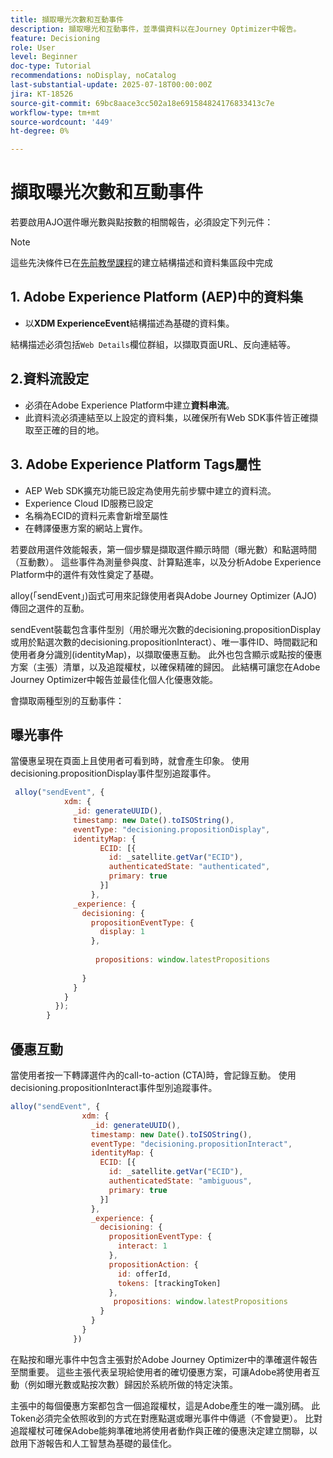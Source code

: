 ```yaml
---
title: 擷取曝光次數和互動事件
description: 擷取曝光和互動事件，並準備資料以在Journey Optimizer中報告。
feature: Decisioning
role: User
level: Beginner
doc-type: Tutorial
recommendations: noDisplay, noCatalog
last-substantial-update: 2025-07-18T00:00:00Z
jira: KT-18526
source-git-commit: 69bc8aace3cc502a18e691584824176833413c7e
workflow-type: tm+mt
source-wordcount: '449'
ht-degree: 0%

---
```


# 擷取曝光次數和互動事件

若要啟用AJO選件曝光數與點按數的相關報告，必須設定下列元件：
>[!NOTE]
>
> 這些先決條件已在[先前教學課程](https://experienceleague.adobe.com/en/docs/journey-optimizer-learn/personalizing-offers-with-real-time-weather-data/create-schema-and-dataset)的建立結構描述和資料集區段中完成

## &#x200B;1. Adobe Experience Platform (AEP)中的資料集

- 以&#x200B;**XDM ExperienceEvent**&#x200B;結構描述為基礎的資料集。

結構描述必須包括`Web Details`欄位群組，以擷取頁面URL、反向連結等。

## 2.資料流設定

- 必須在Adobe Experience Platform中建立&#x200B;**資料串流**。
- 此資料流必須連結至以上設定的資料集，以確保所有Web SDK事件皆正確擷取至正確的目的地。

## &#x200B;3. Adobe Experience Platform Tags屬性

- AEP Web SDK擴充功能已設定為使用先前步驟中建立的資料流。
- Experience Cloud ID服務已設定
- 名稱為ECID的資料元素會新增至屬性
- 在轉譯優惠方案的網站上實作。


若要啟用選件效能報表，第一個步驟是擷取選件顯示時間（曝光數）和點選時間（互動數）。 這些事件為測量參與度、計算點進率，以及分析Adobe Experience Platform中的選件有效性奠定了基礎。

alloy(「sendEvent」)函式可用來記錄使用者與Adobe Journey Optimizer (AJO)傳回之選件的互動。

sendEvent裝載包含事件型別（用於曝光次數的decisioning.propositionDisplay或用於點選次數的decisioning.propositionInteract）、唯一事件ID、時間戳記和使用者身分識別(identityMap)，以擷取優惠互動。 此外也包含顯示或點按的優惠方案（主張）清單，以及追蹤權杖，以確保精確的歸因。 此結構可讓您在Adobe Journey Optimizer中報告並最佳化個人化優惠效能。

會擷取兩種型別的互動事件：

## 曝光事件

當優惠呈現在頁面上且使用者可看到時，就會產生印象。 使用decisioning.propositionDisplay事件型別追蹤事件。


```javascript
 alloy("sendEvent", {
            xdm: {
              _id: generateUUID(),
              timestamp: new Date().toISOString(),
              eventType: "decisioning.propositionDisplay",
              identityMap: {
                    ECID: [{
                      id: _satellite.getVar("ECID"),
                      authenticatedState: "authenticated",
                      primary: true
                    }]
                  },
              _experience: {
                decisioning: {
                  propositionEventType: {
                    display: 1
                  },
                  
                   propositions: window.latestPropositions
                  
                }
              }
            }
          });
        }
```

## 優惠互動

當使用者按一下轉譯選件內的call-to-action (CTA)時，會記錄互動。 使用decisioning.propositionInteract事件型別追蹤事件。

```javascript
alloy("sendEvent", {
                xdm: {
                  _id: generateUUID(),
                  timestamp: new Date().toISOString(),
                  eventType: "decisioning.propositionInteract",
                  identityMap: {
                    ECID: [{
                      id: _satellite.getVar("ECID"),
                      authenticatedState: "ambiguous",
                      primary: true
                    }]
                  },
                  _experience: {
                    decisioning: {
                      propositionEventType: {
                        interact: 1
                      },
                      propositionAction: {
                        id: offerId,
                        tokens: [trackingToken]
                      },
                       propositions: window.latestPropositions
                    }
                  }
                }
              })
```

在點按和曝光事件中包含主張對於Adobe Journey Optimizer中的準確選件報告至關重要。 這些主張代表呈現給使用者的確切優惠方案，可讓Adobe將使用者互動（例如曝光數或點按次數）歸因於系統所做的特定決策。

主張中的每個優惠方案都包含一個追蹤權杖，這是Adobe產生的唯一識別碼。 此Token必須完全依照收到的方式在對應點選或曝光事件中傳遞（不會變更）。 比對追蹤權杖可確保Adobe能夠準確地將使用者動作與正確的優惠決定建立關聯，以啟用下游報告和人工智慧為基礎的最佳化。
